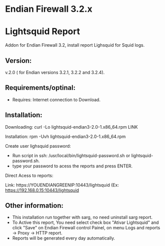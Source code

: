 # Endian Firewall 3.2.x





Lightsquid Report
=============
Addon for Endian Firewall 3.2, install report Lighsquid for Squid logs.


Version:
--------
v.2.0 ( for Endian versions 3.2.1, 3.2.2 and 3.2.4).


Requirements/optinal:
--------
- Requires: Internet connection to Download.


Installation:
--------

Downloading:
    curl -Lo lightsquid-endian3-2.0-1.x86_64.rpm LINK
    
Installation:
    rpm -Uvh lightsquid-endian3-2.0-1.x86_64.rpm

Create user lighsquid password:
- Run script in ssh: /usr/local/bin/lightsquid-password.sh or lightsquid-password.sh. 
- type your password to acess the reports and press ENTER.

Direct Acess to reports:

Link: https://YOUENDIANGREENIP:10443/lightsquid (Ex: https://192.168.0.15:10443/lightsquid

    
Other information:
------------------
- This installation run together with sarg, no need uninstall sarg report.
- To Active this report, You need select check box "Ativar Lightsquid" and click "Save" on Endian Firewall control Painel, on menu Logs and reports -> Proxy -> HTTP report.
- Reports will be generated every day automatically.
  
  
